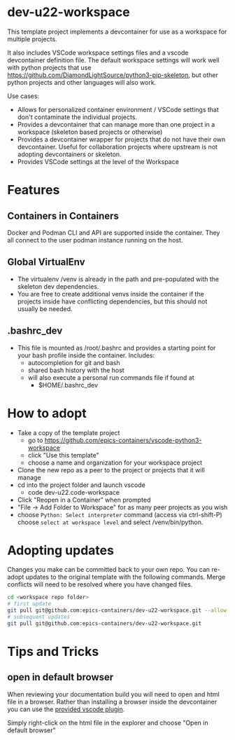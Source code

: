 # dev-u22-workspace

This template project implements a devcontainer for use as a workspace
for multiple projects.

It also includes VSCode workspace settings files and a vscode devcontainer
definition file. The default workspace settings will work well with python
projects that use https://github.com/DiamondLightSource/python3-pip-skeleton,
but other python projects and other languages will also work.

Use cases:

- Allows for personalized container environment / VSCode settings that
  don't contaminate the individual projects.
- Provides a devcontainer that can manage more than one project in
  a workspace (skeleton based projects or otherwise)
- Provides a devcontainer wrapper for projects that do not have their own
  devcontainer. Useful for collaboration projects where upstream is not
  adopting devcontainers or skeleton.
- Provides VSCode settings at the level of the Workspace

# Features

 ## Containers in Containers
Docker and Podman CLI and API are supported inside the container. They all
connect to the user podman instance running on the host.
## Global VirtualEnv
- The virtualenv /venv is already in the path and pre-populated with the
  skeleton dev dependencies.
- You are free to create additional venvs inside the container if the projects
  inside have conflicting dependencies, but this should not usually be needed.

## .bashrc_dev
- This file is mounted as /root/.bashrc and provides a starting point for
  your bash profile inside the container. Includes:
  - autocompletion for git and bash
  - shared bash history with the host
  - will also execute a personal run commands file if found at
    - $HOME/.bashrc_dev

# How to adopt
- Take a copy of the template project
  - go to https://github.com/epics-containers/vscode-python3-workspace
  - click "Use this template"
  - choose a name and organization for your workspace project
- Clone the new repo as a peer to the project or projects that it will manage
- cd into the project folder and launch vscode
  - code dev-u22.code-workspace
- Click "Reopen in a Container" when prompted
- "File -> Add Folder to Workspace" for as many peer projects as you wish
- choose ``Python: Select interpreter`` command (access via ctrl-shift-P)
  choose ``select at workspace level`` and select /venv/bin/python.

# Adopting updates

Changes you make can be committed back to your own repo. You can re-adopt
updates to the original template with the following commands.
Merge conflicts will need to be resolved where you have changed files.

```bash
cd <workspace repo folder>
# first update
git pull git@github.com:epics-containers/dev-u22-workspace.git --allow-unrelated-histories
# subsequent updates
git pull git@github.com:epics-containers/dev-u22-workspace.git
```

# Tips and Tricks

## open in default browser

When reviewing your documentation build you will need to open and html file
in a browser. Rather than installing a browser inside the devcontainer you 
can use the [provided vscode plugin](https://marketplace.visualstudio.com/items?itemName=peakchen90.open-html-in-browser).

Simply right-click on the html file in the explorer and choose
"Open in default browser"
